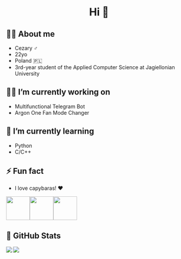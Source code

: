 <h1 align="center">Hi 👋</h1>



## 🙋‍♂️ About me
- Cezary ♂️
- 22yo
- Poland 🇵🇱
- 3rd-year student of the Applied Computer Science at Jagiellonian University 


## 🧑‍💻 I’m currently working on
- Multifunctional Telegram Bot
- Argon One Fan Mode Changer


## 🔭 I’m currently learning
- Python
- C/C++


## ⚡ Fun fact
- I love capybaras! ❤️

<img src="https://img.freepik.com/free-icon/capybara_318-232704.jpg" width="64" height="64"><img src="https://img.freepik.com/free-icon/capybara_318-232704.jpg" width="64" height="64"><img src="https://img.freepik.com/free-icon/capybara_318-232704.jpg" width="64" height="64">


## 📃 GitHub Stats</summary>

<img align="left" src="https://github-readme-stats.vercel.app/api?username=Cezary924&theme=github_dark&show_icons=true" />
<img align="left" src="https://github-readme-stats.vercel.app/api/top-langs/?username=Cezary924&theme=github_dark&show_icons=true" />
